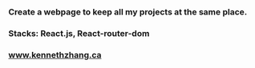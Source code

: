 ### Create a webpage to keep all my projects at the same place.

### Stacks: React.js, React-router-dom

### www.kennethzhang.ca
